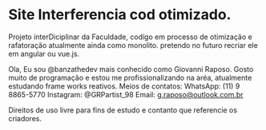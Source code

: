 # Site Interferencia cod otimizado.
  Projeto interDiciplinar da Faculdade, codígo em processo de otimização e rafatoração atualmente ainda como monolito. pretendo no futuro recriar ele em angular ou vue.js. 

Ola, Eu sou @banzathedev mais conhecido como Giovanni Raposo. 
Gosto muito de programação e estou me profissionalizando na aréa, atualmente estudando frame works reativos.
Meios de contatos: 
WhatsApp: (11) 9 8865-5770
Instagram: @GRPartist_98
Email: g.raposo@outlook.com.br

Direitos de uso livre para fins de estudo e contanto que referencie os criadores. 
